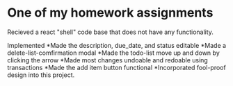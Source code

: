 # One of my homework assignments

Recieved a react "shell" code base that does not have any functionality.

Implemented
*Made the description, due_date, and status editable
*Made a delete-list-comfirmation modal 
*Made the todo-list move up and down by clicking the arrow
*Made most changes undoable and redoable using transactions
*Made the add item button functional
*Incorporated fool-proof design into this project. 
